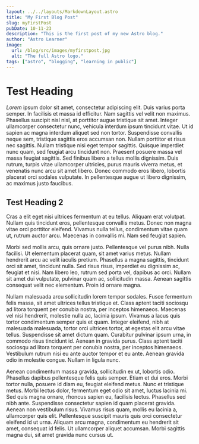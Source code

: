 ```yaml
---
layout: ../../layouts/MarkdownLayout.astro
title: "My First Blog Post"
slug: myFirstPost
pubDate: 10-11-23
description: "This is the first post of my new Astro blog."
author: "Astro Learner"
image:
  url: /blog/src/images/myfirstpost.jpg
  alt: "The full Astro logo."
tags: ["astro", "blogging", "learning in public"]
---
```


# Test Heading

_Lorem_ ipsum dolor sit amet, consectetur adipiscing elit. Duis varius porta semper. In facilisis et massa id efficitur. Nam sagittis vel velit non maximus. Phasellus suscipit nisl nisl, at porttitor augue tristique sit amet. Integer ullamcorper consectetur nunc, vehicula interdum ipsum tincidunt vitae. Ut id sapien ac magna interdum aliquet sed non tortor. Suspendisse convallis neque sem, tristique sagittis eros accumsan non. Nullam porttitor et risus nec sagittis. Nullam tristique nisi eget tempor sagittis. Quisque imperdiet nunc quam, sed feugiat arcu tincidunt non. Praesent posuere massa vel massa feugiat sagittis. Sed finibus libero a tellus mollis dignissim. Duis rutrum, turpis vitae ullamcorper ultricies, purus mauris viverra metus, et venenatis nunc arcu sit amet libero. Donec commodo eros libero, lobortis placerat orci sodales vulputate. In pellentesque augue ut libero dignissim, ac maximus justo faucibus.

## Test Heading 2

Cras a elit eget nisi ultrices fermentum at eu tellus. Aliquam erat volutpat. Nullam quis tincidunt eros, pellentesque convallis metus. Donec non magna vitae orci porttitor eleifend. Vivamus nulla tellus, condimentum vitae quam ut, rutrum auctor arcu. Maecenas in convallis mi. Nam sed feugiat sapien.

Morbi sed mollis arcu, quis ornare justo. Pellentesque vel purus nibh. Nulla facilisi. Ut elementum placerat quam, sit amet varius metus. Nullam hendrerit arcu ac velit iaculis pretium. Phasellus a magna sagittis, tincidunt orci sit amet, tincidunt nulla. Sed risus risus, imperdiet eu dignissim ac, feugiat et nisi. Nam libero leo, rutrum sed porta vel, dapibus ac orci. Nullam sit amet dui vulputate, pulvinar quam ac, sollicitudin massa. Aenean sagittis consequat velit nec elementum. Proin id ornare magna.

Nullam malesuada arcu sollicitudin lorem tempor sodales. Fusce fermentum felis massa, sit amet ultrices tellus tristique et. Class aptent taciti sociosqu ad litora torquent per conubia nostra, per inceptos himenaeos. Maecenas vel nisi hendrerit, molestie nulla ac, lacinia ipsum. Vivamus a lacus quis tortor condimentum semper quis et quam. Integer eleifend, nibh at malesuada malesuada, tortor orci ultrices tortor, at egestas elit arcu vitae tellus. Suspendisse sit amet dictum quam. Curabitur pulvinar ipsum urna, in commodo risus tincidunt id. Aenean in gravida purus. Class aptent taciti sociosqu ad litora torquent per conubia nostra, per inceptos himenaeos. Vestibulum rutrum nisi eu ante auctor tempor et eu ante. Aenean gravida odio in molestie congue. Nullam in ligula nunc.

Aenean condimentum massa gravida, sollicitudin ex ut, lobortis odio. Phasellus dapibus pellentesque felis quis semper. Etiam et dui eros. Morbi tortor nulla, posuere id diam eu, feugiat eleifend metus. Nunc et tristique metus. Morbi lectus dolor, fermentum eget odio sit amet, luctus lacinia mi. Sed quis magna ornare, rhoncus sapien eu, facilisis lectus. Phasellus sed nibh ante. Suspendisse consectetur sapien id quam placerat gravida. Aenean non vestibulum risus. Vivamus risus quam, mollis eu lacinia a, ullamcorper quis elit. Pellentesque suscipit mauris quis orci consectetur eleifend id ut urna. Aliquam arcu magna, condimentum eu hendrerit sit amet, consequat id felis. Ut ullamcorper aliquet accumsan. Morbi sagittis magna dui, sit amet gravida nunc cursus ut.
